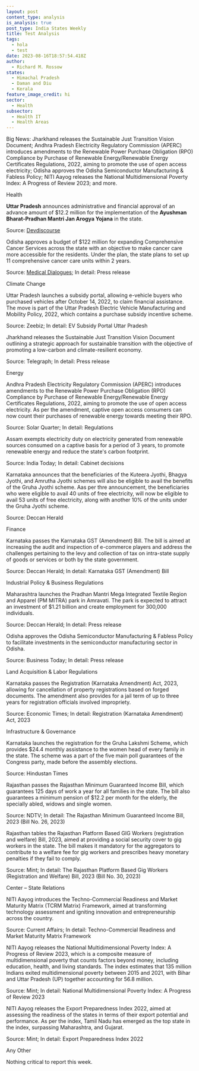 ```yaml
---
layout: post
content_type: analysis
is_analysis: true
post_type: India States Weekly
title: Test Analysis
tags:
  - hola
  - test
date: 2023-08-16T18:57:54.418Z
author:
  - Richard M. Rossow
states:
  - Himachal Pradesh
  - Daman and Diu
  - Kerala
feature_image_credit: hi
sector:
  - Health
subsector:
  - Health IT
  - Health Areas
---
```

Big News: Jharkhand releases the Sustainable Just Transition Vision Document; Andhra Pradesh Electricity Regulatory Commission (APERC) introduces amendments to the Renewable Power Purchase Obligation (RPO) Compliance by Purchase of Renewable Energy/Renewable Energy Certificates Regulations, 2022, aiming to promote the use of open access electricity; Odisha approves the Odisha Semiconductor Manufacturing & Fabless Policy; NITI Aayog releases the National Multidimensional Poverty Index: A Progress of Review 2023; and more. 

Health

**Uttar Pradesh** announces administrative and financial approval of an advance amount of $12.2 million for the implementation of the **Ayushman Bharat-Pradhan Mantri Jan Arogya Yojana** in the state. 

Source: [Devdiscourse](https://www.devdiscourse.com/article/headlines/2532812-uttar-pradesh-gives-financial-approval-for-ayushman-bharat--pm-jan-arogya-yojana)

Odisha approves a budget of $122 million for expanding Comprehensive Cancer Services across the state with an objective to make cancer care more accessible for the residents. Under the plan, the state plans to set up 11 comprehensive cancer care units within 2 years. 

Source: [Medical Dialogues](https://medicaldialogues.in/state-news/odisha/odisha-govt-to-set-up-11-cancer-care-units-rs-1001-crore-boost-for-cancer-care-114748); In detail: Press release

Climate Change 

Uttar Pradesh launches a subsidy portal, allowing e-vehicle buyers who purchased vehicles after October 14, 2022, to claim financial assistance. The move is part of the Uttar Pradesh Electric Vehicle Manufacturing and Mobility Policy, 2022, which contains a purchase subsidy incentive scheme. 

Source: Zeebiz; In detail: EV Subsidy Portal Uttar Pradesh

Jharkhand releases the Sustainable Just Transition Vision Document outlining a strategic approach for sustainable transition with the objective of promoting a low-carbon and climate-resilient economy. 

Source: Telegraph; In detail: Press release

Energy 

Andhra Pradesh Electricity Regulatory Commission (APERC) introduces amendments to the Renewable Power Purchase Obligation (RPO) Compliance by Purchase of Renewable Energy/Renewable Energy Certificates Regulations, 2022, aiming to promote the use of open access electricity. As per the amendment, captive open access consumers can now count their purchases of renewable energy towards meeting their RPO. 

Source: Solar Quarter; In detail: Regulations 

Assam exempts electricity duty on electricity generated from renewable sources consumed on a captive basis for a period of 3 years, to promote renewable energy and reduce the state's carbon footprint. 

Source: India Today; In detail: Cabinet decisions

Karnataka announces that the beneficiaries of the Kuteera Jyothi, Bhagya Jyothi, and Amrutha Jyothi schemes will also be eligible to avail the benefits of the Gruha Jyothi scheme. Aas per thre announcement, the beneficiaries who were eligible to avail 40 units of free electricity, will now be eligible to avail 53 units of free electricity, along with another 10% of the units under the Gruha Jyothi scheme. 

Source: Deccan Herald

Finance 

Karnataka passes the Karnataka GST (Amendment) Bill. The bill is aimed at increasing the audit and inspection of e-commerce players and address the challenges pertaining to the levy and collection of tax on intra-state supply of goods or services or both by the state government. 

Source: Deccan Herald; In detail: Karnataka GST (Amendment) Bill

Industrial Policy & Business Regulations  

Maharashtra launches the Pradhan Mantri Mega Integrated Textile Region and Apparel (PM MITRA) park in Amravati. The park is expected to attract an investment of $1.21 billion and create employment for 300,000 individuals. 

Source: Deccan Herald; In detail: Press release

Odisha approves the Odisha Semiconductor Manufacturing & Fabless Policy to facilitate investments in the semiconductor manufacturing sector in Odisha. 

Source: Business Today; In detail: Press release

Land Acquisition & Labor Regulations  

Karnataka passes the Registration (Karnataka Amendment) Act, 2023, allowing for cancellation of property registrations based on forged documents. The amendment also provides for a jail term of up to three years for registration officials involved impropriety. 

Source: Economic Times; In detail: Registration (Karnataka Amendment) Act, 2023

Infrastructure & Governance 

Karnataka launches the registration for the Gruha Lakshmi Scheme, which provides $24.4 monthly assistance to the women head of every family in the state. The scheme was a part of the five main poll guarantees of the Congress party, made before the assembly elections. 

Source: Hindustan Times

Rajasthan passes the Rajasthan Minimum Guaranteed Income Bill, which guarantees 125 days of work a year for all families in the state. The bill also guarantees a minimum pension of $12.2 per month for the elderly, the specially abled, widows and single women. 

Source: NDTV; In detail: The Rajasthan Minimum Guaranteed Income Bill, 2023 (Bill No. 26, 2023)

Rajasthan tables the Rajasthan Platform Based GIG Workers (registration and welfare) Bill, 2023, aimed at providing a social security cover to gig workers in the state. The bill makes it mandatory for the aggregators to contribute to a welfare fee for gig workers and prescribes heavy monetary penalties if they fail to comply. 

Source: Mint; In detail: The Rajasthan Platform Based Gig Workers (Registration and Welfare) Bill, 2023 (Bill No. 30, 2023)

Center – State Relations   

NITI Aayog introduces the Techno-Commercial Readiness and Market Maturity Matrix (TCRM Matrix) Framework, aimed at transforming technology assessment and igniting innovation and entrepreneurship across the country. 

Source: Current Affairs; In detail: Techno-Commercial Readiness and Market Maturity Matrix Framework

NITI Aayog releases the National Multidimensional Poverty Index: A Progress of Review 2023, which is a composite measure of multidimensional poverty that counts factors beyond money, including education, health, and living standards. The index estimates that 135 million Indians exited multidimensional poverty between 2015 and 2021, with Bihar and Uttar Pradesh (UP) together accounting for 56.8 million. 

Source: Mint; In detail: National Multidimensional Poverty Index: A Progress of Review 2023

NITI Aayog releases the Export Preparedness Index 2022, aimed at assessing the readiness of the states in terms of their export potential and performance. As per the index, Tamil Nadu has emerged as the top state in the index, surpassing Maharashtra, and Gujarat. 

Source: Mint; In detail: Export Preparedness Index 2022

Any Other

Nothing critical to report this week.